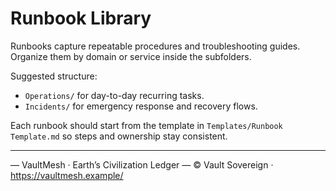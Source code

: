 # Runbook Library

Runbooks capture repeatable procedures and troubleshooting guides. Organize them by domain or service inside the subfolders.

Suggested structure:

- `Operations/` for day-to-day recurring tasks.
- `Incidents/` for emergency response and recovery flows.

Each runbook should start from the template in `Templates/Runbook Template.md` so steps and ownership stay consistent.

---


— VaultMesh · Earth’s Civilization Ledger —
© Vault Sovereign · https://vaultmesh.example/

